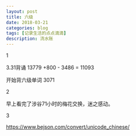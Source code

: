 ```yaml
---
layout: post
title: 六级
date: 2018-03-21
categories: blog
tags: [记录生活的点点滴滴]
description: 流水账
---
```


1

3.31背诵 13779 +800 - 3486 = 11093

开始背六级单词 3071

2

早上看完了涉谷71小时的梅花交换，迷之感动。

3

https://www.bejson.com/convert/unicode_chinese/









